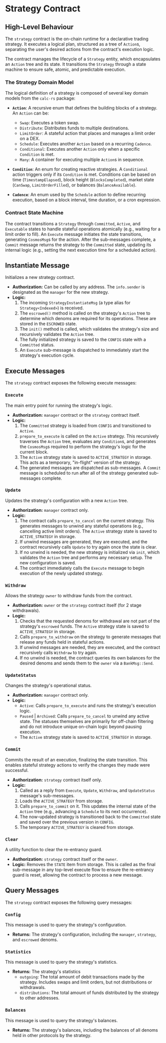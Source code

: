 # Strategy Contract

## High-Level Behaviour

The `strategy` contract is the on-chain runtime for a declarative trading strategy. It executes a logical plan, structured as a tree of `Action`s, separating the user's desired actions from the contract's execution logic.

The contract manages the lifecycle of a `Strategy` entity, which encapsulates an `Action` tree and its state. It transitions the `Strategy` through a state machine to ensure safe, atomic, and predictable execution.

### The Strategy Domain Model

The logical definition of a strategy is composed of several key domain models from the `calc-rs` package:

- **`Action`**: A recursive enum that defines the building blocks of a strategy. An `Action` can be:
  - `Swap`: Executes a token swap.
  - `Distribute`: Distributes funds to multiple destinations.
  - `LimitOrder`: A stateful action that places and manages a limit order on a DEX.
  - `Schedule`: Executes another `Action` based on a recurring `Cadence`.
  - `Conditional`: Executes another `Action` only when a specific `Condition` is met.
  - `Many`: A container for executing multiple `Action`s in sequence.

- **`Condition`**: An enum for creating reactive strategies. A `Conditional` action triggers only if its `Condition` is met. Conditions can be based on time (`TimestampElapsed`), block height (`BlocksCompleted`), market state (`CanSwap`, `LimitOrderFilled`), or balances (`BalanceAvailable`).

- **`Cadence`**: An enum used by the `Schedule` action to define recurring execution, based on a block interval, time duration, or a cron expression.

### Contract State Machine

The contract transitions a `Strategy` through `Committed`, `Active`, and `Executable` states to handle stateful operations atomically (e.g., waiting for a limit order to fill). An `Execute` message initiates the state transitions, generating `CosmosMsg`s for the action. After the sub-messages complete, a `Commit` message returns the strategy to the `Committed` state, updating its internal logic (e.g., setting the next execution time for a scheduled action).

## Instantiate Message

Initializes a new strategy contract.

- **Authorization:** Can be called by any address. The `info.sender` is designated as the `manager` for the new strategy.
- **Logic:**
  1.  The incoming `StrategyInstantiateMsg` (a type alias for `Strategy<Indexed>`) is received.
  2.  The `escrowed()` method is called on the strategy's `Action` tree to determine which denoms are required for its operations. These are stored in the `ESCROWED` state.
  3.  The `init()` method is called, which validates the strategy's size and recursively validates the `Action` tree.
  4.  The fully initialized strategy is saved to the `CONFIG` state with a `Committed` status.
  5.  An `Execute` sub-message is dispatched to immediately start the strategy's execution cycle.

## Execute Messages

The `strategy` contract exposes the following execute messages:

### `Execute`

The main entry point for running the strategy's logic.

- **Authorization:** `manager` contract or the `strategy` contract itself.
- **Logic:**
  1.  The `Committed` strategy is loaded from `CONFIG` and transitioned to `Active`.
  2.  `prepare_to_execute` is called on the `Active` strategy. This recursively traverses the `Action` tree, evaluates any `Condition`s, and generates the `CosmosMsg`s required to perform the strategy's logic for the current block.
  3.  The `Active` strategy state is saved to `ACTIVE_STRATEGY` in storage. This acts as a temporary, "in-flight" version of the strategy.
  4.  The generated messages are dispatched as sub-messages. A `Commit` message is scheduled to run after all of the strategy generated sub-messages complete.

### `Update`

Updates the strategy's configuration with a new `Action` tree.

- **Authorization:** `manager` contract only.
- **Logic:**
  1.  The contract calls `prepare_to_cancel` on the current strategy. This generates messages to unwind any stateful operations (e.g., cancelling active limit orders). The `Active` strategy state is saved to `ACTIVE_STRATEGY` in storage.
  2.  If unwind messages are generated, they are executed, and the contract recursively calls `Update` to try again once the state is clear.
  3.  If no unwind is needed, the new strategy is initialized via `init`, which validates the `Action` tree and performs any necessary setup. The new configuration is saved.
  4.  The contract immediately calls the `Execute` message to begin execution of the newly updated strategy.

### `Withdraw`

Allows the strategy `owner` to withdraw funds from the contract.

- **Authorization:** `owner` or the `strategy` contract itself (for 2 stage withdrawals).
- **Logic:**
  1.  Checks that the requested denoms for withdrawal are not part of the strategy's `escrowed` funds. The `Active` strategy state is saved to `ACTIVE_STRATEGY` in storage.
  2.  Calls `prepare_to_withdraw` on the strategy to generate messages that release any funds held in stateful actions.
  3.  If unwind messages are needed, they are executed, and the contract recursively calls `Withdraw` to try again.
  4.  If no unwind is needed, the contract queries its own balances for the desired denoms and sends them to the `owner` via a `BankMsg::Send`.

### `UpdateStatus`

Changes the strategy's operational status.

- **Authorization:** `manager` contract only.
- **Logic:**
  - `Active`: Calls `prepare_to_execute` and runs the strategy's execution logic.
  - `Paused` | `Archived`: Calls `prepare_to_cancel` to unwind any active state. The statuses themselves are primarily for off-chain filtering and do not introduce unique on-chain logic beyond pausing execution.
  - The `Active` strategy state is saved to `ACTIVE_STRATEGY` in storage.

### `Commit`

Commits the result of an execution, finalizing the state transition. This enables stateful strategy actions to verify the changes they made were successful.

- **Authorization:** `strategy` contract itself only.
- **Logic:**
  1.  Called as a reply from `Execute`, `Update`, `Withdraw`, and `UpdateStatus` message's sub-messages.
  2.  Loads the `ACTIVE_STRATEGY` from storage.
  3.  Calls `prepare_to_commit` on it. This updates the internal state of the `Action` tree (e.g., advancing a `Schedule` to its next occurrence).
  4.  The now-updated strategy is transitioned back to the `Committed` state and saved over the previous version in `CONFIG`.
  5.  The temporary `ACTIVE_STRATEGY` is cleared from storage.

### `Clear`

A utility function to clear the re-entrancy guard.

- **Authorization:** `strategy` contract itself or the `owner`.
- **Logic:** Removes the `STATE` item from storage. This is called as the final sub-message in any top-level execute flow to ensure the re-entrancy guard is reset, allowing the contract to process a new message.

## Query Messages

The `strategy` contract exposes the following query messages:

### `Config`

This message is used to query the strategy's configuration.

- **Returns:** The strategy's configuration, including the `manager`, `strategy`, and `escrowed` denoms.

### `Statistics`

This message is used to query the strategy's statistics.

- **Returns:** The strategy's statistics
  - `outgoing`: The total amount of debit transactions made by the strategy. Includes swaps and limit orders, but not distributions or withdrawals.
  - `distributions`: The total amount of funds distributed by the strategy to other addresses.

### `Balances`

This message is used to query the strategy's balances.

- **Returns:** The strategy's balances, including the balances of all denoms held in other protocols by the strategy.
